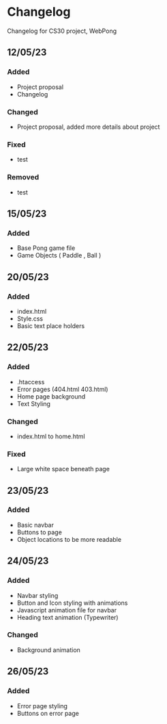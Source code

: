 # Changelog
Changelog for CS30 project, WebPong

## 12/05/23

### Added
- Project proposal
- Changelog

### Changed
- Project proposal, added more details about project

### Fixed
- test

### Removed
- test

## 15/05/23

### Added
- Base Pong game file
- Game Objects ( Paddle , Ball )

## 20/05/23

### Added
- index.html
- Style.css
- Basic text place holders

## 22/05/23

### Added
- .htaccess
- Error pages (404.html 403.html)
- Home page background
- Text Styling

### Changed
- index.html to home.html

### Fixed
- Large white space beneath page

## 23/05/23

### Added
- Basic navbar
- Buttons to page
- Object locations to be more readable

## 24/05/23

### Added
- Navbar styling
- Button and Icon styling with animations
- Javascript animation file for navbar
- Heading text animation (Typewriter)

### Changed
- Background animation

## 26/05/23

### Added
- Error page styling
- Buttons on error page